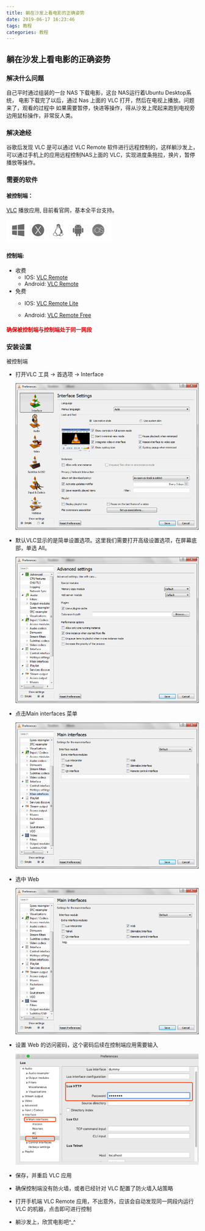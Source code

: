 ```yaml
---
title: 躺在沙发上看电影的正确姿势
date: 2019-06-17 16:23:46
tags: 教程
categories: 教程
---
```



## 躺在沙发上看电影的正确姿势

### 解决什么问题
自己平时通过组装的一台 NAS 下载电影，这台 NAS运行着Ubuntu Desktop系统，
电影下载完了以后，通过 Nas 上面的 VLC 打开，然后在电视上播放。问题来了，观看的过程中
如果需要暂停，快进等操作，得从沙发上爬起来跑到电视旁边用鼠标操作，非常反人类。


### 解决途经
谷歌后发现 VLC 是可以通过 VLC Remote 软件进行远程控制的，这样躺沙发上，可以通过手机上的应用远程控制NAS上面的 VLC，实现进度条拖拉，换片，暂停播放等操作。

### 需要的软件

#### 被控制端：

[VLC](https://www.videolan.org/vlc/index.html) 播放应用, 目前看官网，基本全平台支持。

 ![image-20190617163432663](../assets/images/image-20190617163432663.png)

#### 控制端:

- 收费
  - IOS: [VLC Remote](https://apps.apple.com/us/app/vlc-remote/id297244048)
  - Android: [VLC Remote](https://play.google.com/store/apps/details?id=com.hobbyistsoftware.android.vlcremote_us)
- 免费
  - IOS: [VLC Remote Lite](https://apps.apple.com/us/app/vlc-remote-lite/id299344206)
  
  - Android: [VLC Remote Free](https://play.google.com/store/apps/details?id=com.hobbyistsoftware.android.vlcremote_usfree)
  
#### <font color="#dd0000">确保被控制端与控制端处于同一网段</font> 



### 安装设置

被控制端 

- 打开VLC 工具 -> 首选项 -> Interface

  ![img](../assets/images/prepare-remote-control-vlc1.png)

  

- 默认VLC显示的是简单设置选项。这里我们需要打开高级设置选项，在屏幕底部，单选 All。

  ![img](../assets/images/prepare-remote-control-vlc2.png)

  

- 点击Main interfaces 菜单

  ![img](../assets/images/prepare-remote-control-vlc3.png)

  

- 选中 Web

  ![img](../assets/images/prepare-remote-control-vlc4.png)
  
- 设置 Web 的访问密码，这个密码后续在控制端应用需要输入

  ![image-20190617174104010](../assets/images/image-20190617174104010.png)

- 保存，并重启 VLC 应用

- 确保控制端没有防火墙，或者已经针对 VLC 配置了防火墙入站策略

- 打开手机端 VLC Remote 应用，不出意外，应该会自动发现同一网段内运行 VLC 的机器，点击即可进行控制

- 躺沙发上，欣赏电影吧^_^





  





 
